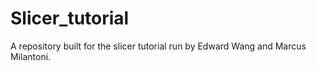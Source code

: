 # Slicer_tutorial
A repository built for the slicer tutorial run by Edward Wang and Marcus Milantoni.

